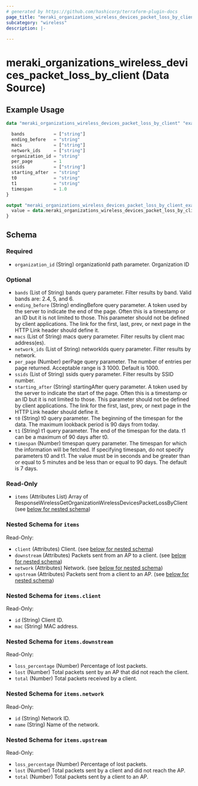 ```yaml
---
# generated by https://github.com/hashicorp/terraform-plugin-docs
page_title: "meraki_organizations_wireless_devices_packet_loss_by_client Data Source - terraform-provider-meraki"
subcategory: "wireless"
description: |-
  
---
```


# meraki_organizations_wireless_devices_packet_loss_by_client (Data Source)



## Example Usage

```terraform
data "meraki_organizations_wireless_devices_packet_loss_by_client" "example" {

  bands           = ["string"]
  ending_before   = "string"
  macs            = ["string"]
  network_ids     = ["string"]
  organization_id = "string"
  per_page        = 1
  ssids           = ["string"]
  starting_after  = "string"
  t0              = "string"
  t1              = "string"
  timespan        = 1.0
}

output "meraki_organizations_wireless_devices_packet_loss_by_client_example" {
  value = data.meraki_organizations_wireless_devices_packet_loss_by_client.example.items
}
```

<!-- schema generated by tfplugindocs -->
## Schema

### Required

- `organization_id` (String) organizationId path parameter. Organization ID

### Optional

- `bands` (List of String) bands query parameter. Filter results by band. Valid bands are: 2.4, 5, and 6.
- `ending_before` (String) endingBefore query parameter. A token used by the server to indicate the end of the page. Often this is a timestamp or an ID but it is not limited to those. This parameter should not be defined by client applications. The link for the first, last, prev, or next page in the HTTP Link header should define it.
- `macs` (List of String) macs query parameter. Filter results by client mac address(es).
- `network_ids` (List of String) networkIds query parameter. Filter results by network.
- `per_page` (Number) perPage query parameter. The number of entries per page returned. Acceptable range is 3 1000. Default is 1000.
- `ssids` (List of String) ssids query parameter. Filter results by SSID number.
- `starting_after` (String) startingAfter query parameter. A token used by the server to indicate the start of the page. Often this is a timestamp or an ID but it is not limited to those. This parameter should not be defined by client applications. The link for the first, last, prev, or next page in the HTTP Link header should define it.
- `t0` (String) t0 query parameter. The beginning of the timespan for the data. The maximum lookback period is 90 days from today.
- `t1` (String) t1 query parameter. The end of the timespan for the data. t1 can be a maximum of 90 days after t0.
- `timespan` (Number) timespan query parameter. The timespan for which the information will be fetched. If specifying timespan, do not specify parameters t0 and t1. The value must be in seconds and be greater than or equal to 5 minutes and be less than or equal to 90 days. The default is 7 days.

### Read-Only

- `items` (Attributes List) Array of ResponseWirelessGetOrganizationWirelessDevicesPacketLossByClient (see [below for nested schema](#nestedatt--items))

<a id="nestedatt--items"></a>
### Nested Schema for `items`

Read-Only:

- `client` (Attributes) Client. (see [below for nested schema](#nestedatt--items--client))
- `downstream` (Attributes) Packets sent from an AP to a client. (see [below for nested schema](#nestedatt--items--downstream))
- `network` (Attributes) Network. (see [below for nested schema](#nestedatt--items--network))
- `upstream` (Attributes) Packets sent from a client to an AP. (see [below for nested schema](#nestedatt--items--upstream))

<a id="nestedatt--items--client"></a>
### Nested Schema for `items.client`

Read-Only:

- `id` (String) Client ID.
- `mac` (String) MAC address.


<a id="nestedatt--items--downstream"></a>
### Nested Schema for `items.downstream`

Read-Only:

- `loss_percentage` (Number) Percentage of lost packets.
- `lost` (Number) Total packets sent by an AP that did not reach the client.
- `total` (Number) Total packets received by a client.


<a id="nestedatt--items--network"></a>
### Nested Schema for `items.network`

Read-Only:

- `id` (String) Network ID.
- `name` (String) Name of the network.


<a id="nestedatt--items--upstream"></a>
### Nested Schema for `items.upstream`

Read-Only:

- `loss_percentage` (Number) Percentage of lost packets.
- `lost` (Number) Total packets sent by a client and did not reach the AP.
- `total` (Number) Total packets sent by a client to an AP.
